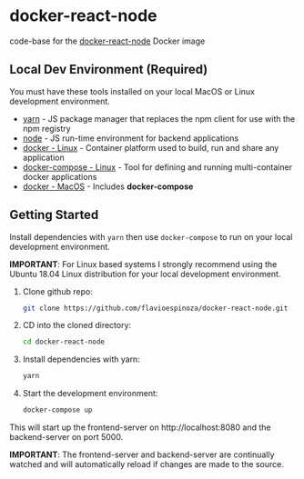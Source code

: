 # docker-react-node

code-base for the [docker-react-node](https://cloud.docker.com/u/flavioespinoza/repository/docker/flavioespinoza/docker-react-node) Docker image 

## Local Dev Environment (Required)
You must have these tools installed on your local MacOS or Linux development environment.

  - [yarn](https://yarnpkg.com/lang/en/docs/install/#mac-stable) - JS package manager that replaces the npm client for use with the npm registry
  - [node](https://nodejs.org/) - JS run-time environment for backend applications
  - [docker - Linux](https://docs.docker.com/install/#server) - Container platform used to build, run and share any application
  - [docker-compose - Linux](https://docs.docker.com/compose/install/#install-compose) - Tool for defining and running multi-container docker applications
  - [docker - MacOS](https://docs.docker.com/docker-for-mac/install/) - Includes **docker-compose**

## Getting Started

Install dependencies with `yarn` then use `docker-compose` to run on your local development environment.

**IMPORTANT**: For Linux based systems I strongly recommend using the Ubuntu 18.04 Linux distribution for your local development environment.

1. Clone github repo:

	```bash
	git clone https://github.com/flavioespinoza/docker-react-node.git
	```
1. CD into the cloned directory:

	```bash
	cd docker-react-node
	```

1. Install dependencies with yarn:

	```bash
	yarn
	```
	
1. Start the development environment:

	```bash
	docker-compose up
	```

This will start up the frontend-server on http://localhost:8080 and the backend-server on port 5000.

**IMPORTANT**: The frontend-server and backend-server are continually watched and will automatically reload if changes are made to the source.